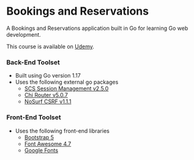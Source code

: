 # Bookings and Reservations

A Bookings and Reservations application built in Go for learning Go web development.

This course is available on [Udemy](https://www.udemy.com/course/building-modern-web-applications-with-go/).

### Back-End Toolset
- Built using Go version 1.17
- Uses the following external go packages
  - [SCS Session Management v2.5.0](https://github.com/alexedwards/scs/v2) 
  - [Chi Router v5.0.7](https://github.com/go-chi/chi/v5)
  - [NoSurf CSRF v1.1.1](https://github.com/justinas/nosurf)

### Front-End Toolset
- Uses the following front-end libraries
  - [Bootstrap 5](https://getbootstrap.com/)
  - [Font Awesome 4.7](https://font-awesome.com)
  - [Google Fonts](https://fonts.google.com/)